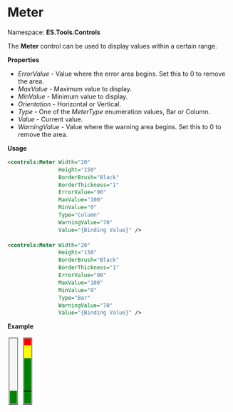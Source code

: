 # Meter
Namespace: **ES.Tools.Controls**

The **Meter** control can be used to display values within a certain range.

**Properties**

* *ErrorValue* - Value where the error area begins. Set this to 0 to remove the area.
* *MaxValue* - Maximum value to display.
* *MinValue* - Minimum value to display.
* *Orientation* - Horizontal or Vertical.
* *Type* - One of the *MeterType* enumeration values, Bar or Column.
* *Value* - Current value.
* *WarningValue* - Value where the warning area begins. Set this to 0 to remove the area.

**Usage**

``` XML
<controls:Meter Width="20"
                Height="150"                
                BorderBrush="Black"
                BorderThickness="1"
                ErrorValue="90"
                MaxValue="100"
                MinValue="0"
                Type="Column"
                WarningValue="70"
                Value="{Binding Value}" />

<controls:Meter Width="20"
                Height="150"
                BorderBrush="Black"
                BorderThickness="1"
                ErrorValue="90"
                MaxValue="100"
                MinValue="0"
                Type="Bar"
                WarningValue="70"
                Value="{Binding Value}" />
```
**Example**

![Meter example](Images/Meter.png "Meter")
